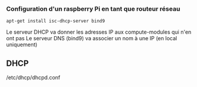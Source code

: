 ### Configuration d'un raspberry Pi en tant que routeur réseau

	apt-get install isc-dhcp-server bind9

Le serveur DHCP va donner les adresses IP aux compute-modules qui n'en ont pas
Le serveur DNS (bind9) va associer un nom à une IP (en local uniquement)

## DHCP

/etc/dhcp/dhcpd.conf


